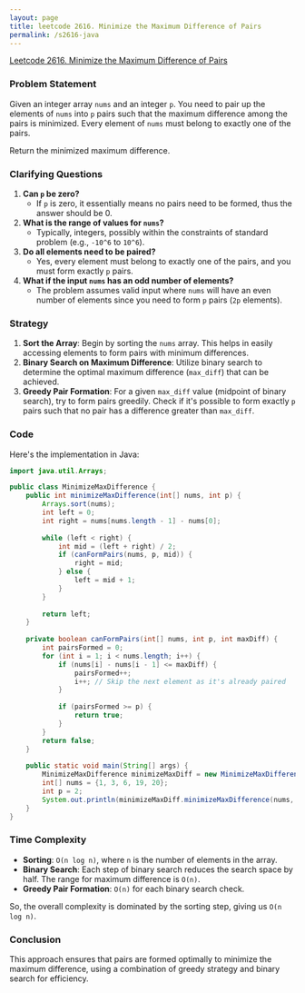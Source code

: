 ```yaml
---
layout: page
title: leetcode 2616. Minimize the Maximum Difference of Pairs
permalink: /s2616-java
---
```

[Leetcode 2616. Minimize the Maximum Difference of Pairs](https://algoadvance.github.io/algoadvance/l2616)
### Problem Statement

Given an integer array `nums` and an integer `p`. You need to pair up the elements of `nums` into `p` pairs such that the maximum difference among the pairs is minimized. Every element of `nums` must belong to exactly one of the pairs.

Return the minimized maximum difference.

### Clarifying Questions

1. **Can `p` be zero?**
   - If `p` is zero, it essentially means no pairs need to be formed, thus the answer should be 0.
2. **What is the range of values for `nums`?**
   - Typically, integers, possibly within the constraints of standard problem (e.g., `-10^6` to `10^6`).
3. **Do all elements need to be paired?**
   - Yes, every element must belong to exactly one of the pairs, and you must form exactly `p` pairs.
4. **What if the input `nums` has an odd number of elements?**
   - The problem assumes valid input where `nums` will have an even number of elements since you need to form `p` pairs (`2p` elements).

### Strategy

1. **Sort the Array**: Begin by sorting the `nums` array. This helps in easily accessing elements to form pairs with minimum differences.
2. **Binary Search on Maximum Difference**: Utilize binary search to determine the optimal maximum difference (`max_diff`) that can be achieved.
3. **Greedy Pair Formation**: For a given `max_diff` value (midpoint of binary search), try to form pairs greedily. Check if it's possible to form exactly `p` pairs such that no pair has a difference greater than `max_diff`.

### Code

Here's the implementation in Java:

```java
import java.util.Arrays;

public class MinimizeMaxDifference {
    public int minimizeMaxDifference(int[] nums, int p) {
        Arrays.sort(nums);
        int left = 0;
        int right = nums[nums.length - 1] - nums[0];
        
        while (left < right) {
            int mid = (left + right) / 2;
            if (canFormPairs(nums, p, mid)) {
                right = mid;
            } else {
                left = mid + 1;
            }
        }
        
        return left;
    }
    
    private boolean canFormPairs(int[] nums, int p, int maxDiff) {
        int pairsFormed = 0;
        for (int i = 1; i < nums.length; i++) {
            if (nums[i] - nums[i - 1] <= maxDiff) {
                pairsFormed++;
                i++; // Skip the next element as it's already paired
            }
            
            if (pairsFormed >= p) {
                return true;
            }
        }
        return false;
    }
    
    public static void main(String[] args) {
        MinimizeMaxDifference minimizeMaxDiff = new MinimizeMaxDifference();
        int[] nums = {1, 3, 6, 19, 20};
        int p = 2;
        System.out.println(minimizeMaxDiff.minimizeMaxDifference(nums, p)); // Output should be optimized maximum difference
    }
}
```

### Time Complexity

- **Sorting**: `O(n log n)`, where `n` is the number of elements in the array.
- **Binary Search**: Each step of binary search reduces the search space by half. The range for maximum difference is `O(n)`.
- **Greedy Pair Formation**: `O(n)` for each binary search check.

So, the overall complexity is dominated by the sorting step, giving us `O(n log n)`.

### Conclusion

This approach ensures that pairs are formed optimally to minimize the maximum difference, using a combination of greedy strategy and binary search for efficiency.